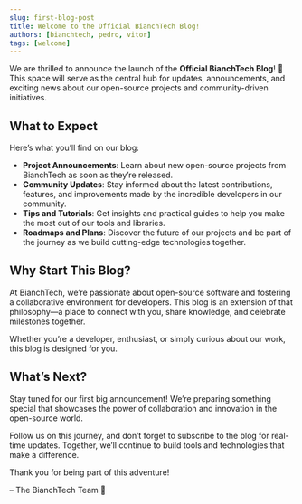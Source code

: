 ```yaml
---
slug: first-blog-post
title: Welcome to the Official BianchTech Blog!
authors: [bianchtech, pedro, vitor]
tags: [welcome]
---
```



We are thrilled to announce the launch of the **Official BianchTech Blog**! 🎉 This space will serve as the central hub for updates, announcements, and exciting news about our open-source projects and community-driven initiatives.

<!-- truncate -->

## What to Expect

Here’s what you’ll find on our blog:

- **Project Announcements**: Learn about new open-source projects from BianchTech as soon as they’re released.
- **Community Updates**: Stay informed about the latest contributions, features, and improvements made by the incredible developers in our community.
- **Tips and Tutorials**: Get insights and practical guides to help you make the most out of our tools and libraries.
- **Roadmaps and Plans**: Discover the future of our projects and be part of the journey as we build cutting-edge technologies together.

## Why Start This Blog?

At BianchTech, we’re passionate about open-source software and fostering a collaborative environment for developers. This blog is an extension of that philosophy—a place to connect with you, share knowledge, and celebrate milestones together.

Whether you’re a developer, enthusiast, or simply curious about our work, this blog is designed for you.

## What’s Next?

Stay tuned for our first big announcement! We’re preparing something special that showcases the power of collaboration and innovation in the open-source world.

Follow us on this journey, and don’t forget to subscribe to the blog for real-time updates. Together, we’ll continue to build tools and technologies that make a difference.

Thank you for being part of this adventure!

– The BianchTech Team 🚀
